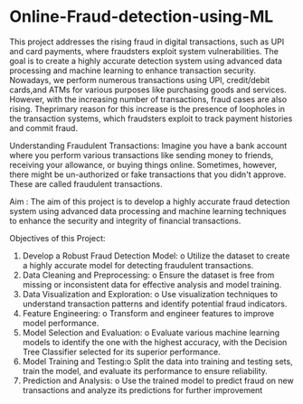 # Online-Fraud-detection-using-ML
This project addresses the rising fraud in digital transactions, such as UPI and card payments, where fraudsters exploit system vulnerabilities. The goal is to create a highly accurate detection system using advanced data processing and machine learning to enhance transaction security.
Nowadays, we perform numerous transactions using UPI, credit/debit cards,and ATMs for various purposes like purchasing goods and services. However, with the increasing number of transactions, fraud cases are also rising. Theprimary reason for this increase is the presence of loopholes in the transaction systems, which fraudsters exploit to track payment histories and commit fraud.

Understanding Fraudulent Transactions: 
Imagine you have a bank account where you perform various transactions like sending money to friends, receiving your allowance, or buying things online. Sometimes, however, there might be un-authorized or fake transactions that you didn't approve. These are called fraudulent transactions.

Aim : The aim of this project is to develop a highly accurate fraud detection system using advanced data processing and machine learning techniques to enhance the security and integrity of financial transactions.

Objectives of this Project:
1. Develop a Robust Fraud Detection Model: o Utilize the dataset to create a highly accurate model for detecting fraudulent transactions.
2. Data Cleaning and Preprocessing: o Ensure the dataset is free from missing or inconsistent data for effective analysis and model training.
3. Data Visualization and Exploration: o Use visualization techniques to understand transaction patterns and identify potential fraud indicators.
4. Feature Engineering: o Transform and engineer features to improve model performance.
5. Model Selection and Evaluation: o Evaluate various machine learning models to identify the one with the highest accuracy, with the Decision Tree Classifier selected for
its superior performance.
6. Model Training and Testing:o Split the data into training and testing sets, train the model, and evaluate its performance to ensure reliability.
7. Prediction and Analysis: o Use the trained model to predict fraud on new transactions and analyze its predictions for further improvement 
